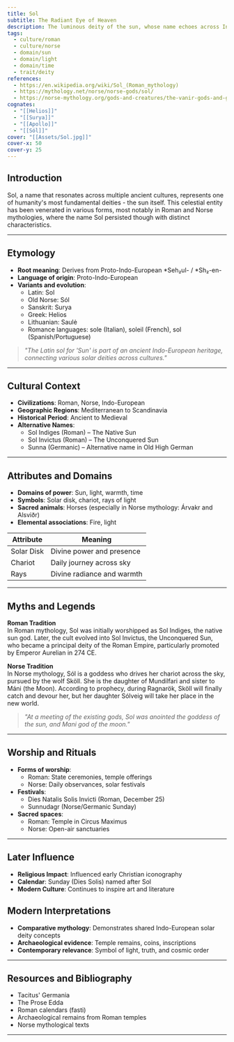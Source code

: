 ```yaml
---
title: Sol
subtitle: The Radiant Eye of Heaven
description: The luminous deity of the sun, whose name echoes across Indo-European cultures, from Roman temples to Norse sagas
tags:
  - culture/roman
  - culture/norse
  - domain/sun
  - domain/light
  - domain/time
  - trait/deity
references:
  - https://en.wikipedia.org/wiki/Sol_(Roman_mythology)
  - https://mythology.net/norse/norse-gods/sol/
  - https://norse-mythology.org/gods-and-creatures/the-vanir-gods-and-goddesses/njord/
cognates:
  - "[[Helios]]"
  - "[[Surya]]"
  - "[[Apollo]]"
  - "[[Sól]]"
cover: "[[Assets/Sol.jpg]]"
cover-x: 50
cover-y: 25
---
```

## Introduction
Sol, a name that resonates across multiple ancient cultures, represents one of humanity's most fundamental deities - the sun itself. This celestial entity has been venerated in various forms, most notably in Roman and Norse mythologies, where the name Sol persisted though with distinct characteristics.

---

## Etymology

- **Root meaning**: Derives from Proto-Indo-European *Seh₂ul- / *Sh₂-en-
- **Language of origin**: Proto-Indo-European
- **Variants and evolution**:
  - Latin: Sol
  - Old Norse: Sól
  - Sanskrit: Surya
  - Greek: Helios
  - Lithuanian: Saulė
  - Romance languages: sole (Italian), soleil (French), sol (Spanish/Portuguese)

> _"The Latin sol for 'Sun' is part of an ancient Indo-European heritage, connecting various solar deities across cultures."_

---

## Cultural Context

- **Civilizations**: Roman, Norse, Indo-European
- **Geographic Regions**: Mediterranean to Scandinavia
- **Historical Period**: Ancient to Medieval
- **Alternative Names**:
  - Sol Indiges (Roman) – The Native Sun
  - Sol Invictus (Roman) – The Unconquered Sun
  - Sunna (Germanic) – Alternative name in Old High German

---

## Attributes and Domains

- **Domains of power**: Sun, light, warmth, time
- **Symbols**: Solar disk, chariot, rays of light
- **Sacred animals**: Horses (especially in Norse mythology: Árvakr and Alsviðr)
- **Elemental associations**: Fire, light

| Attribute    | Meaning                    |
|--------------|----------------------------|
| Solar Disk   | Divine power and presence  |
| Chariot      | Daily journey across sky   |
| Rays         | Divine radiance and warmth |

---

## Myths and Legends

**Roman Tradition**  
In Roman mythology, Sol was initially worshipped as Sol Indiges, the native sun god. Later, the cult evolved into Sol Invictus, the Unconquered Sun, who became a principal deity of the Roman Empire, particularly promoted by Emperor Aurelian in 274 CE.

**Norse Tradition**  
In Norse mythology, Sól is a goddess who drives her chariot across the sky, pursued by the wolf Sköll. She is the daughter of Mundilfari and sister to Máni (the Moon). According to prophecy, during Ragnarök, Sköll will finally catch and devour her, but her daughter Sólveig will take her place in the new world.

> _"At a meeting of the existing gods, Sol was anointed the goddess of the sun, and Mani god of the moon."_

---

## Worship and Rituals

- **Forms of worship**: 
  - Roman: State ceremonies, temple offerings
  - Norse: Daily observances, solar festivals
- **Festivals**: 
  - Dies Natalis Solis Invicti (Roman, December 25)
  - Sunnudagr (Norse/Germanic Sunday)
- **Sacred spaces**: 
  - Roman: Temple in Circus Maximus
  - Norse: Open-air sanctuaries

---

## Later Influence

- **Religious Impact**: Influenced early Christian iconography
- **Calendar**: Sunday (Dies Solis) named after Sol
- **Modern Culture**: Continues to inspire art and literature

## Modern Interpretations

- **Comparative mythology**: Demonstrates shared Indo-European solar deity concepts
- **Archaeological evidence**: Temple remains, coins, inscriptions
- **Contemporary relevance**: Symbol of light, truth, and cosmic order

---

## Resources and Bibliography

- Tacitus' Germania
- The Prose Edda
- Roman calendars (fasti)
- Archaeological remains from Roman temples
- Norse mythological texts

---
